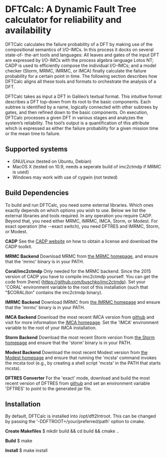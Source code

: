 # DFTCalc: A Dynamic Fault Tree calculator for reliability and availability

DFTCalc calculates the failure probability of a DFT by making use of the compositional semantics of I/O-IMCs. In this process it docks on several state-of- the-art tools and languages: All leaves and gates of the input DFT are expressed by I/O-IMCs with the process algebra language Lotos NT; CADP is used to efficiently compose the individual I/O-IMCs; and a model checker (Storm, MRMC, IMRMC, or IMCA) finally calculate the failure probability for a certain point in time. The following section describes how DFTCalc aligns all these tools and formats to orchestrate the analysis of a DFT.

DFTCalc takes as input a DFT in Galileo’s textual format. This intuitive format describes a DFT top-down from its root to the basic components. Each subtree is identified by a name, logically connected with other subtrees by gates, and then refined down to the basic components. On execution, DFTCalc processes a given DFT in various stages and analyzes the system’s reliability. The tool’s output is a quantification of this attribute which is expressed as either the failure probability for a given mission time or the mean time to failure.

## Supported systems

- GNU/Linux (tested on Ubuntu, Debian)
- MacOS X (tested on 10.9, needs a seperate build of imc2ctmdp if MRMC is used)
- Windows may work with use of cygwin (not tested)

## Build Dependencies

To build and run DFTCalc, you need some external libraries. Which ones
exactly depends on which options you wish to use. Below we list the
external libraries and tools required. In any operation you require
CADP. Beyond that, you need either MRMC, IMRMC, IMCA, Storm, or Modest. For
exact operation (the --exact switch), you need DFTRES and IMRMC, Storm,
or Modest.

**CADP**
See the [CADP website](http://www.inrialpes.fr/vasy/cadp/) on how to obtain a license and download the CADP toolkit.

**MRMC Backend**
Download MRMC from [the MRMC homepage](http://www.mrmc-tool.org/),
and ensure that the 'mrmc' binary is in your PATH.

**Coral/imc2ctmdp**
Only needed for the MRMC backend. Since the 2015 version of CADP you have to compile imc2ctmdp yourself. You can get the code from [here] (https://github.com/buschko/imc2ctmdp). Set your 'CORAL' environment variable to the root of this installation (such that "$CORAL/bin" contains the imc2ctmdp binary).

**IMRMC Backend**
Download IMRMC from [the IMRMC homepage](https://www.ennoruijters.nl/imrmc.html)
and ensure that the 'imrmc' binary is in your PATH.

**IMCA Backend**
Download the most recent IMCA version from [github](https://github.com/utwente-fmt/imca) and visit for more information the [IMCA homepage](http://www-i2.informatik.rwth-aachen.de/imca/index.html). Set the 'IMCA' environment variable to the root of your IMCA installation.

**Storm Backend**
Download the most recent Storm version from [the Storm
homepage](http://www.stormchecker.org/) and ensure that the 'storm'
binary is in your PATH.

**Modest Backend**
Download the most recent Modest version from [the Modest
homepage](http://www.modestchecker.net/) and ensure that running the
'mcsta' command invokes the mcsta tool (e.g., by creating a shell script
'mcsta' in the PATH that starts mcsta).

**DFTRES Converter**
For the 'exact' mode, download and build the most recent version of
DFTRES from [github](https://github.com/utwente-fmt/DFTRES) and set an
environment variable 'DFTRES' to point to the generated jar file.

## Installation

By default, DFTCalc is installed into /opt/dft2lntroot. This can be
changed by passing the '-DDFTROOT=/your/preferred/path' option to cmake.

**Create Makefiles**
$ mkdir build && cd build && cmake ..

**Build**
$ make

**Install**
$ make install
